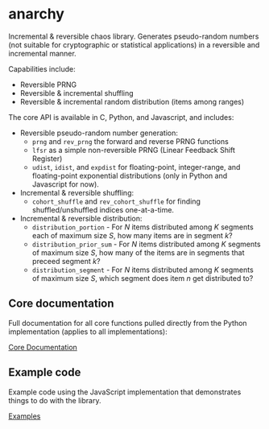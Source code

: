 # anarchy

Incremental & reversible chaos library. Generates pseudo-random numbers (not
suitable for cryptographic or statistical applications) in a reversible and
incremental manner.

Capabilities include:

- Reversible PRNG
- Reversible & incremental shuffling
- Reversible & incremental random distribution (items among ranges)

The core API is available in C, Python, and Javascript, and includes:

- Reversible pseudo-random number generation:
    * `prng` and `rev_prng` the forward and reverse PRNG functions
    * `lfsr` as a simple non-reversible PRNG (Linear Feedback Shift Register)
    * `udist`, `idist`, and `expdist` for floating-point, integer-range, and
      floating-point exponential distributions (only in Python and Javascript
      for now).
- Incremental & reversible shuffling:
    * `cohort_shuffle` and `rev_cohort_shuffle` for finding shuffled/unshuffled
      indices one-at-a-time.
- Incremental & reversible distribution:
    * `distribution_portion` - For *N* items distributed among *K* segments
      each of maximum size *S*, how many items are in segment *k*? 
    * `distribution_prior_sum` - For *N* items distributed among *K* segments
      of maximum size *S*, how many of the items are in segments that preceed
      segment *k*?
    * `distribution_segment` - For *N* items distributed among *K* segments of
      maximum size *S*, which segment does item *n* get distributed to?

## Core documentation

Full documentation for all core functions pulled directly from the Python
implementation (applies to all implementations):

[Core Documentation](solsword.github.io/anarchy/python/doc.html)

## Example code

Example code using the JavaScript implementation that demonstrates things
to do with the library.

[Examples](solsword.github.io/anarchy/js/examples.html)
